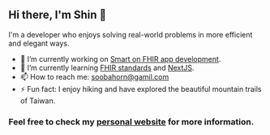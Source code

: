 ## Hi there, I'm Shin 👋

I'm a developer who enjoys solving real-world problems in more efficient and elegant ways.

- 🔭 I’m currently working on [Smart on FHIR app development](https://docs.smarthealthit.org/).
- 🌱 I’m currently learning [FHIR standards](https://hl7.org/fhir/) and [NextJS](https://nextjs.org/docs).
- 📫 How to reach me: [soobahorn@gamil.com](mailto:soobahorn@gmail.com)
- ⚡ Fun fact: I enjoy hiking and have explored the beautiful mountain trails of Taiwan.

### Feel free to check my [personal website](https://shin13.github.io) for more information.
